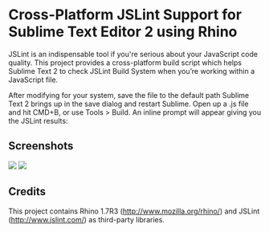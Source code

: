 Cross-Platform JSLint Support for Sublime Text Editor 2 using Rhino
========================

JSLint is an indispensable tool if you're serious about your JavaScript code quality. This project provides a cross-platform build script which helps Sublime Text 2 to check JSLint Build System when you’re working within a JavaScript file.

After modifying for your system, save the file to the default path Sublime Text 2 brings up in the save dialog and restart Sublime. Open up a .js file and hit CMD+B, or use Tools > Build. An inline prompt will appear giving you the JSLint results:

Screenshots
-------------

![](https://github.com/eduardolundgren/sublime-jslint/raw/c5a217b50e8ef49aeca58d5ba386ea2e523d07c1/jslint/screenshot.png)
![](https://github.com/eduardolundgren/sublime-jslint/raw/master/jslint/preview.png)

Credits
-------------

This project contains Rhino 1.7R3 (http://www.mozilla.org/rhino/) and JSLint (http://www.jslint.com/) as third-party libraries.